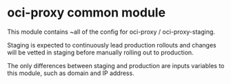 # oci-proxy common module

This module contains ~all of the config for oci-proxy / oci-proxy-staging.

Staging is expected to continuously lead production rollouts and changes
will be vetted in staging before manually rolling out to production.

The only differences between staging and production are inputs variables
to this module, such as domain and IP address.
